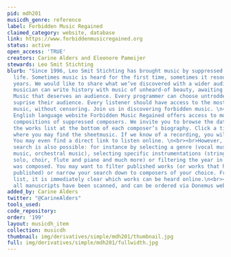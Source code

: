 ```yaml
---
pid: mdh201
musicdh_genre: reference
label: Forbidden Music Regained
claimed_category: website, database
link: https://www.forbiddenmusicregained.org
status: active
open_access: 'TRUE'
creators: Carine Alders and Eleonore Pameijer
stewards: Leo Smit Stichting
blurb: "Since 1996, Leo Smit Stichting has brought music by suppressed composers to
  life. Sometimes music is heard for the first time, sometimes it resounds after 75
  years. We would like to share what we’ve discovered with a wider audience. Every
  musician can write history with music of unheard-of beauty, awaiting performance.
  Music that deserves an audience. Every programmer can choose untrodden paths and
  suprise their audience. Every listener should have access to the most beautiful
  music, without censoring. Join us in discovering forbidden music. \n<br><br>\nOur
  English language website Forbidden Music Regained offers access to more than 2,000
  compositions of suppressed composers. We invite you to browse the database by visiting
  the works list at the bottom of each composer’s biography. Click a title and discover
  where you may find the sheetmusic. If we know of a recording, you will find it here.
  You may even find a direct link to listen online. \n<br><br>However, a more specific
  search is also possible: for instance by selecting a genre (vocal music, chamber
  music, orchestral music), selecting specific instrumentations (string quartet, piano
  solo, choir, flute and piano and much more) or filtering the year in which a work
  was composed. You may want to filter published works (or works that have never been
  published) or narrow your search down to composers of your choice. From the results
  list, it is immediately clear which works can be heard online.\n<br><br>\nAlmost
  all manuscripts have been scanned, and can be ordered via Donemus webshop."
added_by: Carine Alders
twitter: "@CarineAlders"
tools_used: 
code_repository: 
order: '199'
layout: musicdh_item
collection: musicdh
thumbnail: img/derivatives/simple/mdh201/thumbnail.jpg
full: img/derivatives/simple/mdh201/fullwidth.jpg
---
```

